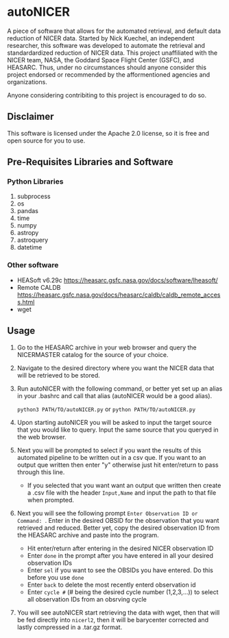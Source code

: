 # autoNICER
A piece of software that allows for the automated retrieval, and default data reduction of NICER data. Started by Nick Kuechel, an independent researcher, this software was developed to automate the retrieval and standardardized reduction of NICER data. This project unaffiliated with the NICER team, NASA, the Goddard Space Flight Center (GSFC), and HEASARC. Thus, under no circumstances should anyone consider this project endorsed or recommended by the afformentioned agencies and organizations.

Anyone considering contribiting to this project is encouraged to do so.

## Disclaimer

This software is licensed under the Apache 2.0 license, so it is free and open source for you to use.

## Pre-Requisites Libraries and Software

### Python Libraries
1. subprocess
2. os
3. pandas
4. time
5. numpy
6. astropy
7. astroquery
8. datetime

### Other software

- HEASoft v6.29c <https://heasarc.gsfc.nasa.gov/docs/software/lheasoft/>
- Remote CALDB <https://heasarc.gsfc.nasa.gov/docs/heasarc/caldb/caldb_remote_access.html>
- wget

## Usage

1. Go to the HEASARC archive in your web browser and query the NICERMASTER catalog for the source of your choice.

2. Navigate to the desired directory where you want the NICER data that will be retrieved to be stored.

3. Run autoNICER with the following command, or better yet set up an alias in your .bashrc and call that alias (autoNICER would be a good alias).

	`python3 PATH/TO/autoNICER.py` or `python PATH/TO/autoNICER.py`
	
4. Upon starting autoNICER you will be asked to input the  target source that you would like to query. Input the same source that you queryed in the web browser.

5. Next you will be prompted to select if you want the results of this automated pipeline to be written out in a csv que. If you want to an output que written then enter "y" otherwise just hit enter/return to pass through this line.

	- If you selected that you want want an output que written then create a .csv file with the header `Input,Name` and input the path to that file when prompted.

6. Next you will see the following prompt `Enter Observation ID or Command: `. Enter in the desired OBSID for the observation that you want retrieved and reduced. Better yet, copy the desired observation ID from the HEASARC archive and paste into the program.

	- Hit enter/return after entering in the desired NICER observation ID
	- Enter `done` in the prompt after you have entered in all your desired observation IDs
	- Enter `sel` if you want to see the OBSIDs you have entered. Do this before you use `done`
	- Enter `back` to delete the most recently enterd observation id
	- Enter `cycle #` (# being the desired cycle number (1,2,3,...)) to select all observation IDs from an obsrving cycle 
	
7. You will see autoNICER start retrieving the data with wget, then that will be fed directly into `nicerl2`, then it will be barycenter corrected and lastly compressed in a .tar.gz format.
